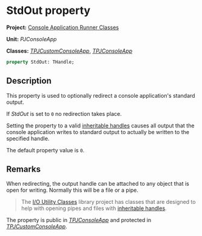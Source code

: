 # StdOut property

**Project:** [Console Application Runner Classes](../API.md)

**Unit:** _PJConsoleApp_

**Classes:** [_TPJCustomConsoleApp_](./TPJCustomConsoleApp.md), [_TPJConsoleApp_](./TPJConsoleApp.md)

```pascal
property StdOut: THandle;
```

## Description

This property is used to optionally redirect a console application's standard output.

If _StdOut_ is set to `0` no redirection takes place.

Setting the property to a valid [inheritable handles](../InheritableHandles.md) causes all output that the console application writes to standard output to actually be written to the specified handle.

The default property value is `0`.

## Remarks

When redirecting, the output handle can be attached to any object that is open for writing. Normally this will be a file or a pipe.

> The [I/O Utility Classes](../../../Docs/IOUtils/API.md) library project has classes that are designed to help with opening pipes and files with [inheritable handles](../InheritableHandles.md).

The property is public in [_TPJConsoleApp_](./TPJConsoleApp.md) and protected in [_TPJCustomConsoleApp_](./TPJCustomConsoleApp.md).
